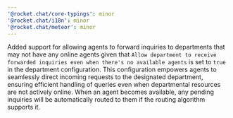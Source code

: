 ```yaml
---
'@rocket.chat/core-typings': minor
'@rocket.chat/i18n': minor
'@rocket.chat/meteor': minor
---
```


Added support for allowing agents to forward inquiries to departments that may not have any online agents given that `Allow department to receive forwarded inquiries even when there's no available agents` is set to `true` in the department configuration.
This configuration empowers agents to seamlessly direct incoming requests to the designated department, ensuring efficient handling of queries even when departmental resources are not actively online. When an agent becomes available, any pending inquiries will be automatically routed to them if the routing algorithm supports it.
